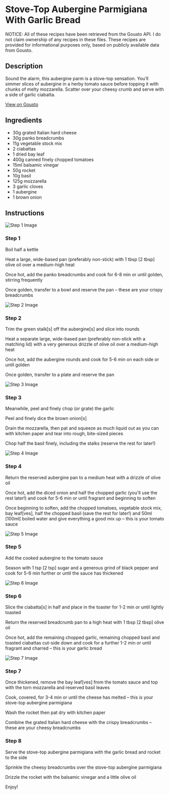 # Stove-Top Aubergine Parmigiana With Garlic Bread

NOTICE: All of these recipes have been retrieved from the Gousto API. I do not claim ownership of any recipes in these files. These recipes are provided for informational purposes only, based on publicly available data from Gousto.

## Description

Sound the alarm, this aubergine parm is a stove-top sensation. You’ll simmer slices of aubergine in a herby tomato sauce before topping it with chunks of melty mozzarella. Scatter over your cheesy crumb and serve with a side of garlic ciabatta.

[View on Gousto](https://www.gousto.co.uk/recipes/cookbook/stove-top-aubergine-parmigiana-with-garlic-bread)

## Ingredients

- 30g grated Italian hard cheese
- 30g panko breadcrumbs
- 11g vegetable stock mix
- 2 ciabattas
- 1 dried bay leaf
- 400g canned finely chopped tomatoes
- 15ml balsamic vinegar
- 50g rocket
- 10g basil
- 125g mozzarella
- 3 garlic cloves
- 1 aubergine
- 1 brown onion

## Instructions

![Step 1 Image](https://production-media.gousto.co.uk/cms/recipe-step-image/step-1-1674575683364-x200.jpg)

### Step 1

Boil half a kettle

Heat a large, wide-based pan (preferably non-stick) with 1 tbsp <span class="text-danger">[2 tbsp]</span> olive oil over a medium-high heat

Once hot, add the panko breadcrumbs and cook for 6-8 min or until golden, stirring frequently

Once golden, transfer to a bowl and reserve the pan – these are your crispy breadcrumbs

![Step 2 Image](https://production-media.gousto.co.uk/cms/recipe-step-image/step-2-1674575692498-x200.jpg)

### Step 2

Trim the green stalk<span class="text-danger">[s]</span> off the aubergine<span class="text-danger">[s]</span> and slice into rounds

Heat a separate large, wide-based pan (preferably non-stick with a matching lid) with a very generous drizzle of olive oil over a medium-high heat

Once hot, add the aubergine rounds and cook for 5-6 min on each side or until golden

Once golden, transfer to a plate and reserve the pan

![Step 3 Image](https://production-media.gousto.co.uk/cms/recipe-step-image/step-3-1674575701491-x200.jpg)

### Step 3

Meanwhile, peel and finely chop (or grate) the garlic

Peel and finely dice the brown onion<span class="text-danger">[s]</span>

Drain the mozzarella, then pat and squeeze as much liquid out as you can with kitchen paper and tear into rough, bite-sized pieces

Chop half the basil finely, including the stalks (reserve the rest for later!)

![Step 4 Image](https://production-media.gousto.co.uk/cms/recipe-step-image/step-4-1674575713792-x200.jpg)

### Step 4

Return the reserved aubergine pan to a medium heat with a drizzle of olive oil

Once hot, add the diced onion and half the chopped garlic (you'll use the rest later!) and cook for 5-6 min<span class="text-danger"> </span>or until fragrant and beginning to soften

Once beginning to soften, add the chopped tomatoes, vegetable stock mix, bay leaf<span class="text-danger">[ves]</span>, half the chopped basil (save the rest for later!) and 50ml <span class="text-danger">[100ml]</span> boiled water and give everything a good mix up – this is your tomato sauce

![Step 5 Image](https://production-media.gousto.co.uk/cms/recipe-step-image/step-5-1674575721422-x200.jpg)

### Step 5

Add the cooked aubergine to the tomato sauce

Season with 1 tsp <span class="text-danger">[2 tsp]</span> sugar and a generous grind of black pepper and cook for 5-6 min further or until the sauce has thickened

![Step 6 Image](https://production-media.gousto.co.uk/cms/recipe-step-image/step-6-1674575732397-x200.jpg)

### Step 6

Slice the ciabatta<span class="text-danger">[s]</span> in half and place in the toaster for 1-2 min or until lightly toasted

Return the reserved breadcrumb pan to a high heat with 1 tbsp <span class="text-danger">[2 tbsp] </span>olive oil

Once hot, add the remaining chopped garlic, remaining chopped basil and toasted ciabattas cut-side down and cook for a further 1-2 min or until fragrant and charred – this is your garlic bread

![Step 7 Image](https://production-media.gousto.co.uk/cms/recipe-step-image/step-7-1674575742874-x200.jpg)

### Step 7

Once thickened, remove the bay leaf<span class="text-danger">[ves] </span>from the tomato sauce and top with the torn mozzarella and reserved basil leaves

Cook, covered, for 3-4 min or until the cheese has melted – this is your stove-top aubergine parmigiana

Wash the rocket then pat dry with kitchen paper

Combine the grated Italian hard cheese with the crispy breadcrumbs – these are your cheesy breadcrumbs

### Step 8

Serve the stove-top aubergine parmigiana with the garlic bread and rocket to the side

Sprinkle the cheesy breadcrumbs over the stove-top aubergine parmigiana

Drizzle the rocket with the balsamic vinegar and a little olive oil

Enjoy!

